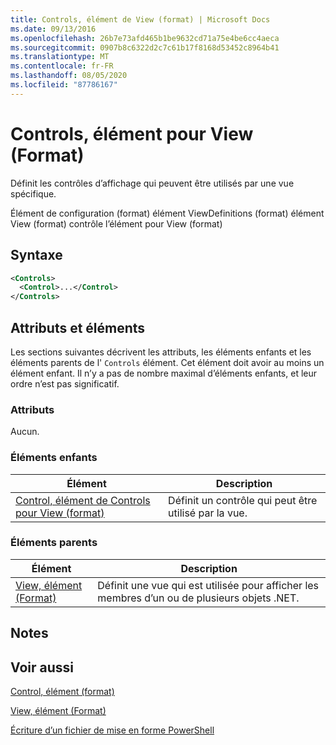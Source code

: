 ```yaml
---
title: Controls, élément de View (format) | Microsoft Docs
ms.date: 09/13/2016
ms.openlocfilehash: 26b7e73afd465b1be9632cd71a75e4be6cc4aeca
ms.sourcegitcommit: 0907b8c6322d2c7c61b17f8168d53452c8964b41
ms.translationtype: MT
ms.contentlocale: fr-FR
ms.lasthandoff: 08/05/2020
ms.locfileid: "87786167"
---
```

# <a name="controls-element-for-view-format"></a>Controls, élément pour View (Format)

Définit les contrôles d’affichage qui peuvent être utilisés par une vue spécifique.

Élément de configuration (format) élément ViewDefinitions (format) élément View (format) contrôle l’élément pour View (format)

## <a name="syntax"></a>Syntaxe

```xml
<Controls>
  <Control>...</Control>
</Controls>
```

## <a name="attributes-and-elements"></a>Attributs et éléments

Les sections suivantes décrivent les attributs, les éléments enfants et les éléments parents de l' `Controls` élément. Cet élément doit avoir au moins un élément enfant. Il n’y a pas de nombre maximal d’éléments enfants, et leur ordre n’est pas significatif.

### <a name="attributes"></a>Attributs

Aucun.

### <a name="child-elements"></a>Éléments enfants

|Élément|Description|
|-------------|-----------------|
|[Control, élément de Controls pour View (format)](./control-element-for-controls-for-view-format.md)|Définit un contrôle qui peut être utilisé par la vue.|

### <a name="parent-elements"></a>Éléments parents

|Élément|Description|
|-------------|-----------------|
|[View, élément (Format)](./view-element-format.md)|Définit une vue qui est utilisée pour afficher les membres d’un ou de plusieurs objets .NET.|

## <a name="remarks"></a>Notes

## <a name="see-also"></a>Voir aussi

[Control, élément (format)](./control-element-for-controls-for-view-format.md)

[View, élément (Format)](./view-element-format.md)

[Écriture d’un fichier de mise en forme PowerShell](./writing-a-powershell-formatting-file.md)
